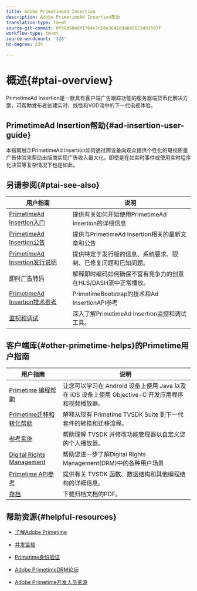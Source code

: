 ```yaml
---
title: Adobe PrimetimeAd Insertion
description: Adobe PrimetimeAd Insertion帮助
translation-type: tm+mt
source-git-commit: 0f98b9848f1764e7c66e3692d8a845513493597f
workflow-type: tm+mt
source-wordcount: '328'
ht-degree: 23%

---
```



# 概述{#ptai-overview}

PrimetimeAd Insertion是一款具有客户端广告跟踪功能的服务器端货币化解决方案，可帮助发布者创建实时、线性和VOD流中的下一代电视体验。

## PrimetimeAd Insertion帮助{#ad-insertion-user-guide}

本指南展示PrimetimeAd Insertion如何通过跨设备向观众提供个性化的电视质量广告体验来帮助出版商实现广告收入最大化，即使是在如实时事件或使用实时程序化决策等复杂情况下也是如此。

## 另请参阅{#ptai-see-also}

| 用户指南 | 说明 |
|---|---|
| [PrimetimeAd Insertion入门](getting-started/get-started-overview.md) | 提供有关如何开始使用PrimetimeAd Insertion的详细信息 |
| [PrimetimeAd Insertion公告](announcements/overview.md) | 提供与PrimetimeAd Insertion相关的最新文章和公告 |
| [PrimetimeAd Insertion发行说明](../release-notes/ptai-20x-release-notes.md) | 提供特定于发行版的信息、系统要求、限制、已修复问题和已知问题。 |
| [即时广告转码](just-in-time-transcoding/jit-transcoding-overview.md) | 解释即时编码如何确保不富有竞争力的创意在HLS/DASH流中正常播放。 |
| [PrimetimeAd Insertion技术参考](/help/primetime-ad-insertion/technical-reference/bootstrap-api.md) | PrimetimeBootstrap的技术和Ad InsertionAPI参考 |
| [监视和调试](/help/primetime-ad-insertion/performance-monitoring-debugging-reporting/performance-overview.md) | 深入了解PrimetimeAd Insertion监控和调试工具。 |

## 客户端库{#other-primetime-helps}的Primetime用户指南

| 用户指南 | 说明 |
|---|---|
| [Primetime 编程帮助](../programming/home.md) | 让您可以学习在 Android 设备上使用 Java 以及在 iOS 设备上使用 Objective-C 开发应用程序和视频播放器。 |
| [Primetime迁移和转化帮助](../migration-guides/home.md) | 解释从现有 Primetime TVSDK Suite 到下一代套件的转换和迁移流程。 |
| [参考实施](../android-reference-implementation/home.md) | 帮助理解 TVSDK 并修改功能管理器以自定义您的个人播放器。 |
| [Digital Rights Management](../digital-rights-management/home.md) | 帮助您进一步了解Digital Rights Management(DRM)中的各种用户场景 |
| [Primetime API参考](../reference/api-references.md) | 提供有关 TVSDK 函数、数据结构和其他编程结构的详细信息。 |
| [存档](https://helpx.adobe.com/primetime/archives.html) | 下载归档文档的PDF。 |

## 帮助资源{#helpful-resources}

* [了解Adobe Primetime](https://www.adobe.com/in/marketing/primetime.html)

* [并发监控](https://tve.helpdocsonline.com/concurrency-monitoring-introduction)

* [Primetime身份验证](https://tve.helpdocsonline.com/home)

* [Adobe PrimetimeDRM论坛](https://forums.adobe.com/community/adobe_access)

* [Adobe Primetime开发人员资源](https://www.adobe.com/devnet/primetime.html)
